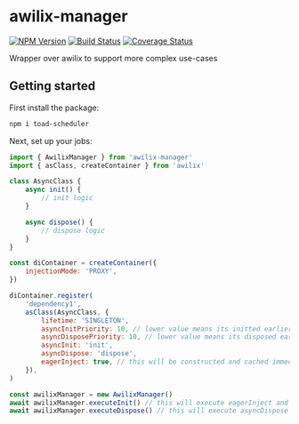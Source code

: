 # awilix-manager

[![NPM Version](https://img.shields.io/npm/v/awilix-manager.svg)](https://npmjs.org/package/awilix-manager)
[![Build Status](https://github.com/kibertoad/awilix-manager/workflows/ci/badge.svg)](https://github.com/kibertoad/awilix-manager/actions)
[![Coverage Status](https://coveralls.io/repos/kibertoad/awilix-manager/badge.svg?branch=main)](https://coveralls.io/r/kibertoad/awilix-manager?branch=main)

Wrapper over awilix to support more complex use-cases

## Getting started

First install the package:

```bash
npm i toad-scheduler
```

Next, set up your jobs:

```js
import { AwilixManager } from 'awilix-manager'
import { asClass, createContainer } from 'awilix'

class AsyncClass {
    async init() {
        // init logic
    }

    async dispose() {
        // dispose logic
    }
}

const diContainer = createContainer({
    injectionMode: 'PROXY',
})

diContainer.register(
    'dependency1',
    asClass(AsyncClass, {
        lifetime: 'SINGLETON',
        asyncInitPriority: 10, // lower value means its initted earlier
        asyncDisposePriority: 10, // lower value means its disposed earlier
        asyncInit: 'init',
        asyncDispose: 'dispose',
        eagerInject: true, // this will be constructed and cached immediately
    }),
)

const awilixManager = new AwilixManager()
await awilixManager.executeInit() // this will execute eagerInject and asyncInit
await awilixManager.executeDispose() // this will execute asyncDispose
```
